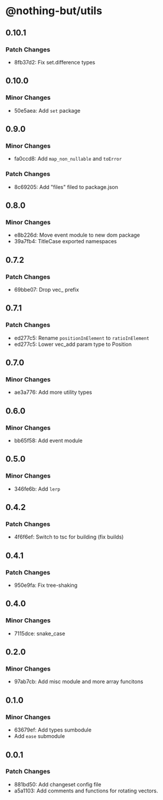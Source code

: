 # @nothing-but/utils

## 0.10.1

### Patch Changes

-   8fb37d2: Fix set.difference types

## 0.10.0

### Minor Changes

-   50e5aea: Add `set` package

## 0.9.0

### Minor Changes

-   fa0ccd8: Add `map_non_nullable` and `toError`

### Patch Changes

-   8c69205: Add "files" filed to package.json

## 0.8.0

### Minor Changes

-   e8b226d: Move event module to new dom package
-   39a7fb4: TitleCase exported namespaces

## 0.7.2

### Patch Changes

-   69bbe07: Drop vec\_ prefix

## 0.7.1

### Patch Changes

-   ed277c5: Rename `positionInElement` to `ratioInElement`
-   ed277c5: Lower vec_add param type to Position

## 0.7.0

### Minor Changes

-   ae3a776: Add more utility types

## 0.6.0

### Minor Changes

-   bb65f58: Add event module

## 0.5.0

### Minor Changes

-   346fe6b: Add `lerp`

## 0.4.2

### Patch Changes

-   4f6f6ef: Switch to tsc for building (fix builds)

## 0.4.1

### Patch Changes

-   950e9fa: Fix tree-shaking

## 0.4.0

### Minor Changes

-   7115dce: snake_case

## 0.2.0

### Minor Changes

-   97ab7cb: Add misc module and more array funcitons

## 0.1.0

### Minor Changes

-   63679ef: Add types sumbodule
-   Add `ease` submodule

## 0.0.1

### Patch Changes

-   881bd50: Add changeset config file
-   a5a1103: Add comments and functions for rotating vectors.
